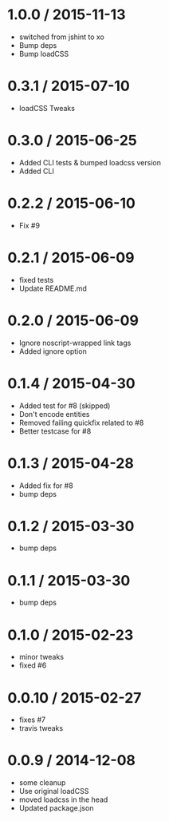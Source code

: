 
1.0.0 / 2015-11-13
==================

  * switched from jshint to xo
  * Bump deps
  * Bump loadCSS

0.3.1 / 2015-07-10
==================

  * loadCSS Tweaks

0.3.0 / 2015-06-25
==================

  * Added CLI tests & bumped loadcss version
  * Added CLI

0.2.2 / 2015-06-10
==================
  
  * Fix #9

0.2.1 / 2015-06-09
==================

  * fixed tests
  * Update README.md

0.2.0 / 2015-06-09
==================

  * Ignore noscript-wrapped link tags
  * Added ignore option

0.1.4 / 2015-04-30
==================

  * Added test for #8 (skipped)
  * Don't encode entities
  * Removed failing quickfix related to #8
  * Better testcase for #8

0.1.3 / 2015-04-28
==================

  * Added fix for #8
  * bump deps

0.1.2 / 2015-03-30
==================

  * bump deps

0.1.1 / 2015-03-30
==================

  * bump deps

0.1.0 / 2015-02-23
==================

  * minor tweaks
  * fixed #6

0.0.10 / 2015-02-27
==================

  * fixes #7
  * travis tweaks

0.0.9 / 2014-12-08
==================

  * some cleanup
  * Use original loadCSS
  * moved loadcss in the head
  * Updated package.json
